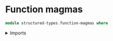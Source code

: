 # Function magmas

```agda
module structured-types.function-magmas where
```

<details><summary>Imports</summary>

```agda
open import foundation.dependent-pair-types
open import foundation.universe-levels

open import structured-types.magmas
```

<details>

## Idea

Given a magma `M` and a type `X`, the function magma `M^X` consists of
functions from `X` into the underlying type of `M`. The operation on
`M^X` is defined pointwise.

## Definition

```agda
module _
  {l1 l2 : Level} (M : Magma l1) (X : UU l2)
  where

  type-exp-Magma : UU (l1 ⊔ l2)
  type-exp-Magma = X → type-Magma M

  mul-exp-Magma : type-exp-Magma → type-exp-Magma → type-exp-Magma
  mul-exp-Magma f g x = mul-Magma M (f x) (g x)

  exp-Magma : Magma (l1 ⊔ l2)
  pr1 exp-Magma = type-exp-Magma
  pr2 exp-Magma = mul-exp-Magma
```
